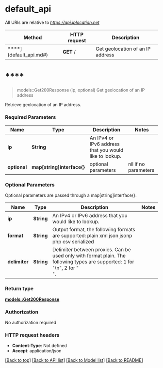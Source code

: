 # default_api

All URIs are relative to *https://api.iplocation.net*

Method | HTTP request | Description
------------- | ------------- | -------------
****](default_api.md#) | **GET** / | Get geolocation of an IP address


# ****
> models::Get200Response (ip, optional)
Get geolocation of an IP address

Retrieve geolocation of an IP address. 

### Required Parameters

Name | Type | Description  | Notes
------------- | ------------- | ------------- | -------------
  **ip** | **String**| An IPv4 or IPv6 address that you would like to lookup. | 
 **optional** | **map[string]interface{}** | optional parameters | nil if no parameters

### Optional Parameters
Optional parameters are passed through a map[string]interface{}.

Name | Type | Description  | Notes
------------- | ------------- | ------------- | -------------
 **ip** | **String**| An IPv4 or IPv6 address that you would like to lookup. | 
 **format** | **String**| Output format, the following formats are supported: plain xml json jsonp php csv serialized | 
 **delimiter** | **String**| Delimiter between proxies. Can be used only with format plain. The following types are supported: 1 for \"\\n\", 2 for \"<br>\". | 

### Return type

[**models::Get200Response**](__get_200_response.md)

### Authorization

No authorization required

### HTTP request headers

 - **Content-Type**: Not defined
 - **Accept**: application/json

[[Back to top]](#) [[Back to API list]](../README.md#documentation-for-api-endpoints) [[Back to Model list]](../README.md#documentation-for-models) [[Back to README]](../README.md)

